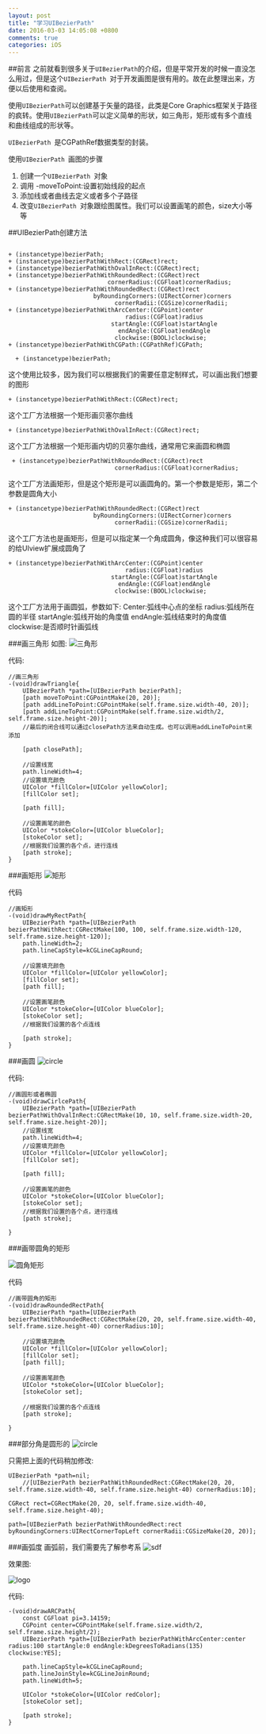 ```yaml
---
layout: post
title: "学习UIBezierPath"
date: 2016-03-03 14:05:08 +0800
comments: true
categories: iOS
---
```

##前言
之前就看到很多关于`UIBezierPath`的介绍，但是平常开发的时候一直没怎么用过，但是这个`UIBezierPath `对于开发画图是很有用的。故在此整理出来，方便以后使用和查阅。
<!--more-->
使用`UIBezierPath`可以创建基于矢量的路径，此类是Core Graphics框架关于路径的疯转。使用`UIBezierPath`可以定义简单的形状，如三角形，矩形或有多个直线和曲线组成的形状等。


`UIBezierPath `是CGPathRef数据类型的封装。

使用`UIBezierPath `画图的步骤


1. 创建一个`UIBezierPath `对象
2. 调用 -moveToPoint:设置初始线段的起点
3. 添加线或者曲线去定义或者多个子路径
4. 改变`UIBezierPath `对象跟绘图属性。我们可以设置画笔的颜色，size大小等等

##UIBezierPath创建方法

```

+ (instancetype)bezierPath;
+ (instancetype)bezierPathWithRect:(CGRect)rect;
+ (instancetype)bezierPathWithOvalInRect:(CGRect)rect;
+ (instancetype)bezierPathWithRoundedRect:(CGRect)rect
                            cornerRadius:(CGFloat)cornerRadius;
+ (instancetype)bezierPathWithRoundedRect:(CGRect)rect
                        byRoundingCorners:(UIRectCorner)corners 
                              cornerRadii:(CGSize)cornerRadii;
+ (instancetype)bezierPathWithArcCenter:(CGPoint)center 
                                 radius:(CGFloat)radius 
                             startAngle:(CGFloat)startAngle 
                               endAngle:(CGFloat)endAngle 
                              clockwise:(BOOL)clockwise;
+ (instancetype)bezierPathWithCGPath:(CGPathRef)CGPath;
```




      + (instancetype)bezierPath;
      
   这个使用比较多，因为我们可以根据我们的需要任意定制样式，可以画出我们想要的图形
   
    + (instancetype)bezierPathWithRect:(CGRect)rect;
这个工厂方法根据一个矩形画贝塞尔曲线
    
    

    + (instancetype)bezierPathWithOvalInRect:(CGRect)rect;
 这个工厂方法根据一个矩形画内切的贝塞尔曲线，通常用它来画圆和椭圆
 


     + (instancetype)bezierPathWithRoundedRect:(CGRect)rect
                                  cornerRadius:(CGFloat)cornerRadius;
                           
 这个工厂方法画矩形，但是这个矩形是可以画圆角的。第一个参数是矩形，第二个参数是圆角大小
 
 

    + (instancetype)bezierPathWithRoundedRect:(CGRect)rect
                            byRoundingCorners:(UIRectCorner)corners 
                                  cornerRadii:(CGSize)cornerRadii;
 
 这个工厂方法也是画矩形，但是可以指定某一个角成圆角，像这种我们可以很容易的给UIview扩展成圆角了
 
 

    + (instancetype)bezierPathWithArcCenter:(CGPoint)center 
                                     radius:(CGFloat)radius 
                                 startAngle:(CGFloat)startAngle 
                                   endAngle:(CGFloat)endAngle 
                                  clockwise:(BOOL)clockwise;
                                  
 这个工厂方法用于画圆弧，参数如下:
 Center:弧线中心点的坐标
 radius:弧线所在圆的半径
 startAngle:弧线开始的角度值
 endAngle:弧线结束时的角度值
 clockwise:是否顺时针画弧线
 
 
###画三角形
如图:
![三角形](http://7xkxhx.com1.z0.glb.clouddn.com/QQ20160303-0.png)

代码:

```
//画三角形
-(void)drawTriangle{
    UIBezierPath *path=[UIBezierPath bezierPath];
    [path moveToPoint:CGPointMake(20, 20)];
    [path addLineToPoint:CGPointMake(self.frame.size.width-40, 20)];
    [path addLineToPoint:CGPointMake(self.frame.size.width/2, self.frame.size.height-20)];
    //最后的闭合线可以通过closePath方法来自动生成。也可以调用addLineToPoint来添加
    
    [path closePath];
    
    //设置线宽
    path.lineWidth=4;
    //设置填充颜色
    UIColor *fillColor=[UIColor yellowColor];
    [fillColor set];
    
    [path fill];
    
    //设置画笔的颜色
    UIColor *stokeColor=[UIColor blueColor];
    [stokeColor set];
    //根据我们设置的各个点，进行连线
    [path stroke];
}
```

###画矩形
![矩形](http://7xkxhx.com1.z0.glb.clouddn.com/QQ20160303-1.png)

代码

```
//画矩形
-(void)drawMyRectPath{
    UIBezierPath *path=[UIBezierPath bezierPathWithRect:CGRectMake(100, 100, self.frame.size.width-120, self.frame.size.height-120)];
    path.lineWidth=2;
    path.lineCapStyle=kCGLineCapRound;
    
    //设置填充颜色
    UIColor *fillColor=[UIColor yellowColor];
    [fillColor set];
    [path fill];
    
    //设置画笔颜色
    UIColor *stokeColor=[UIColor blueColor];
    [stokeColor set];
    //根据我们设置的各个点连线
    
    [path stroke];
}
```

###画圆
![ circle](http://7xkxhx.com1.z0.glb.clouddn.com/QQ20160303-2.png)

代码:

```
//画圆形或者椭圆
-(void)drawCirlcePath{
    UIBezierPath *path=[UIBezierPath bezierPathWithOvalInRect:CGRectMake(10, 10, self.frame.size.width-20, self.frame.size.height-20)];
    //设置线宽
    path.lineWidth=4;
    //设置填充颜色
    UIColor *fillColor=[UIColor yellowColor];
    [fillColor set];
    
    [path fill];
    
    //设置画笔的颜色
    UIColor *stokeColor=[UIColor blueColor];
    [stokeColor set];
    //根据我们设置的各个点，进行连线
    [path stroke];
    
}
```

###画带圆角的矩形

![圆角矩形](http://7xkxhx.com1.z0.glb.clouddn.com/QQ20160303-3.png)

代码

```
//画带圆角的矩形
-(void)drawRoundedRectPath{
    UIBezierPath *path=[UIBezierPath bezierPathWithRoundedRect:CGRectMake(20, 20, self.frame.size.width-40, self.frame.size.height-40) cornerRadius:10];
    
    //设置填充颜色
    UIColor *fillColor=[UIColor yellowColor];
    [fillColor set];
    [path fill];
    
    //设置画笔颜色
    UIColor *stokeColor=[UIColor blueColor];
    [stokeColor set];
    
    //根据我们设置的各个点连线
    [path stroke];
    
}
```

###部分角是圆形的
![circle](http://7xkxhx.com1.z0.glb.clouddn.com/QQ20160303-4.png)

只需把上面的代码稍加修改:

```
UIBezierPath *path=nil;
    //[UIBezierPath bezierPathWithRoundedRect:CGRectMake(20, 20, self.frame.size.width-40, self.frame.size.height-40) cornerRadius:10];
    
CGRect rect=CGRectMake(20, 20, self.frame.size.width-40, self.frame.size.height-40);
    
path=[UIBezierPath bezierPathWithRoundedRect:rect byRoundingCorners:UIRectCornerTopLeft cornerRadii:CGSizeMake(20, 20)];
```
 
###画弧度
画弧前，我们需要先了解参考系
![sdf](http://7xkxhx.com1.z0.glb.clouddn.com/QQ20160303-5.png)


效果图:

![logo](http://7xkxhx.com1.z0.glb.clouddn.com/QQ20160303-6.png)

代码:

```
-(void)drawARCPath{
    const CGFloat pi=3.14159;
    CGPoint center=CGPointMake(self.frame.size.width/2, self.frame.size.height/2);
    UIBezierPath *path=[UIBezierPath bezierPathWithArcCenter:center radius:100 startAngle:0 endAngle:kDegreesToRadians(135) clockwise:YES];
    
    path.lineCapStyle=kCGLineCapRound;
    path.lineJoinStyle=kCGLineJoinRound;
    path.lineWidth=5;
    
    UIColor *stokeColor=[UIColor redColor];
    [stokeColor set];
    
    [path stroke];
}
```




  
 